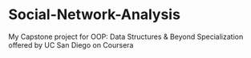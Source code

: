# Social-Network-Analysis
My Capstone project for OOP: Data Structures &amp; Beyond Specialization offered by UC San Diego on Coursera
